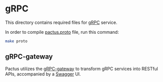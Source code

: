 # gRPC

This directory contains required files for [gRPC](https://github.com/grpc-ecosystem/grpc-gateway) service.

In order to compile [pactus.proto](./proto/pactus.proto) file, run this command:

```bash
make proto
```

## gRPC-gateway

Pactus utilizes the [gRPC-gateway](https://github.com/grpc-ecosystem/grpc-gateway) to transform gRPC services
into RESTful APIs, accompanied by a [Swagger](https://swagger.io/) UI.
